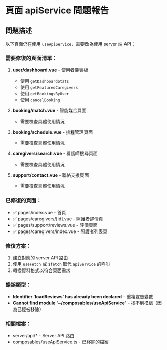 # 頁面 apiService 問題報告

## 問題描述
以下頁面仍在使用 `useApiService`，需要改為使用 server 端 API：

### 需要修復的頁面清單：

1. **user/dashboard.vue** - 使用者儀表板
   - 使用 `getDashboardStats`
   - 使用 `getFeaturedCaregivers`
   - 使用 `getBookingsByUser`
   - 使用 `cancelBooking`

2. **booking/match.vue** - 智能媒合頁面
   - 需要檢查具體使用情況

3. **booking/schedule.vue** - 排程管理頁面
   - 需要檢查具體使用情況

4. **caregivers/search.vue** - 看護師搜尋頁面
   - 需要檢查具體使用情況

5. **support/contact.vue** - 聯絡支援頁面
   - 需要檢查具體使用情況

### 已修復的頁面：
- ✅ pages/index.vue - 首頁
- ✅ pages/caregivers/[id].vue - 照護者詳情頁
- ✅ pages/support/reviews.vue - 評價頁面
- ✅ pages/caregivers/index.vue - 照護者列表頁

### 修復方案：
1. 建立對應的 server API 路由
2. 使用 `useFetch` 或 `$fetch` 取代 `apiService` 的呼叫
3. 轉換資料格式以符合頁面需求

### 錯誤類型：
- **Identifier 'loadReviews' has already been declared** - 重複宣告變數
- **Cannot find module '~/composables/useApiService'** - 找不到模組（因為已經被移除）

### 相關檔案：
- server/api/* - Server API 路由
- composables/useApiService.ts - 已移除的檔案